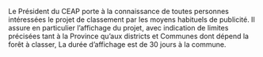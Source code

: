 Le Président du CEAP porte à la connaissance de toutes personnes intéressées le projet de classement par les moyens habituels de publicité.
Il assure en particulier l’affichage du projet, avec indication de limites précisées tant à la Province qu’aux districts et Communes dont dépend la forêt à classer,
La durée d’affichage est de 30 jours à la commune.
